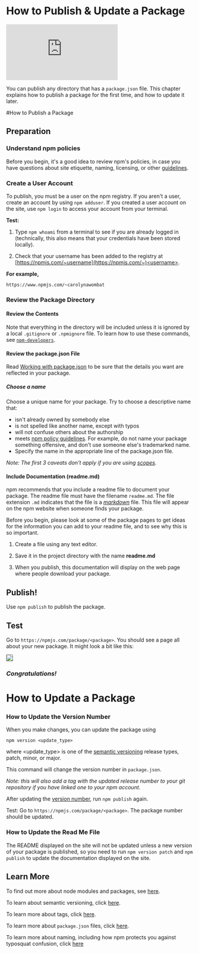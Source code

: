 <!--
title: 12 - How to publish & update a package
featured: true
-->

# How to Publish & Update a Package

<iframe src="https://www.youtube.com/embed/BkotrAFtBM0" frameborder="0" allowfullscreen></iframe>

You can publish any directory that has a `package.json` file. This chapter explains how to publish a package for the first time, and how to update it later. 


#How to Publish a Package

## Preparation

### Understand npm policies

Before you begin, it's a good idea to review npm's policies, in case you have questions about site etiquette, naming, licensing, or other [guidelines](https://www.npmjs.com/policies). 

### Create a User Account

To publish, you must be a user on the npm registry. If you aren't a user, create an account by using  `npm adduser`. If you created a user account on the site, use `npm login` to access your account from your terminal. 

**Test:**
 
1. Type `npm whoami` from a terminal to see if you are already logged in (technically, this also means that your credentials have been stored locally). 

2. Check that your username has been added to the registry at [https://npmjs.com/~username](https://npmjs.com/~)<username>.

**For example,** 

`https://www.npmjs.com/~carolynawombat`

### Review the Package Directory 

#### Review the Contents

Note that everything in the directory will be included unless it is ignored by a local `.gitignore` or `.npmignore` file. To learn how to use these commands, see [`npm-developers`](/misc/developers).

#### Review the package.json File

Read [Working with package.json](https://docs.npmjs.com/getting-started/using-a-package.json) to be sure that the details you want are reflected in your package.

##### Choose a name

Choose a unique name for your package. Try to choose a descriptive name that:

*  isn't already owned by somebody else
*  is not spelled like another name, except with typos
*  will not confuse others about the authorship
*  meets [npm policy guidelines](https://www.npmjs.com/policies). For example, do not name your package something offensive, and don't use someone else's trademarked name. 
*  Specify the name in the appropriate line of the package.json file. 

*Note: The first 3 caveats don't apply if you are using [scopes](https://docs.npmjs.com/misc/scope).*

#### Include Documentation (readme.md)

npm recommends that you include a readme file to document your package. The readme file must have the filename `readme.md`.  The file extension `.md` indicates that the file is a [*markdown*](https://guides.github.com/features/mastering-markdown/#what) file. This file will appear on the npm website when someone finds your package. 

Before you begin, please look at some of the package pages to get ideas for the information you can add to your readme file, and to see why this is so important. 

1. Create a file using any text editor. 
 
2. Save it in the project directory with the name **readme.md** 

3. When you publish, this documentation will display on the web page where people download your package. 

## Publish! 

Use `npm publish` to publish the package.

## Test  

Go to `https://npmjs.com/package/<package>`. You should see a page all about your new package. It might look a bit like this: 

<img src="/images/lodash-package-page.png" style="border: 1px solid gray;">

### *Congratulations!*

# How to Update a Package

### How to Update the Version Number 

When you make changes, you can update the package using 

`npm version <update_type>`

where <update_type> is one of the [semantic versioning](https://docs.npmjs.com/getting-started/semantic-versioning) release types, patch, minor, or major. 

This command will change the version number in `package.json`. 

*Note: this will also add a tag with the updated release number to your git repository if you have linked one to your npm account.*

After updating the [version number](https://docs.npmjs.com/cli/version), run `npm publish` again.

Test: Go to `https://npmjs.com/package/<package>`. The package number should be updated.

### How to Update the Read Me File 

The README displayed on the site will not be updated unless a new version of your package is published, so you need to run `npm version patch` and `npm publish` to update the documentation displayed on the site. 

## Learn More

To find out more about node modules and packages, see [here](https://docs.npmjs.com/getting-started/packages).

To learn about semantic versioning, click [here](https://docs.npmjs.com/getting-started/semantic-versioning). 

To learn more about tags, click [here](https://docs.npmjs.com/getting-started/using-tags).

To learn more about `package.json` files, click [here](https://docs.npmjs.com/getting-started/using-a-package.json). 

To learn more about naming, including how npm protects you against typosquat confusion, click [here](https://gist.github.com/ashleygwilliams/e466c1e9fd3be42545da511239edd554)
